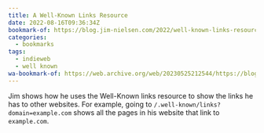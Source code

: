 ```yaml
---
title: A Well-Known Links Resource
date: 2022-08-16T09:36:34Z
bookmark-of: https://blog.jim-nielsen.com/2022/well-known-links-resource/
categories:
  - bookmarks
tags:
  - indieweb
  - well known
wa-bookmark-of: https://web.archive.org/web/20230525212544/https://blog.jim-nielsen.com/2022/well-known-links-resource/
---
```


Jim shows how he uses the Well-Known links resource to show the links he has to other websites. For example, going to `/.well-known/links?domain=example.com`  shows all the pages in his website that link to `example.com`.
